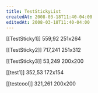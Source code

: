 ```yaml
---
title: TestStickyList
createdAt: 2008-03-18T11:40-04:00
editedAt: 2008-03-18T11:40-04:00
---
```


[[TestSticky1]] 559,92 251x264

[[TestSticky2]] 717,241 251x312

[[TestSticky3]] 53,249 200x200

[[test1]] 352,53 172x154

[[testcool]] 321,261 200x200


